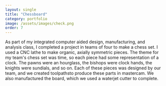 ```yaml
---
layout: single
title: "Chessboard"
category: portfolio
image: /assets/images/check.png
order: 7
---
```


As part of my integrated computer aided design, manufacturing, and analysis class, I completed a project in teams of four to make a chess set. I used a CNC lathe to make organic, axially symmetric pieces. The theme for my team's chess set was time, so each piece had some representation of a clock. The pawns were an hourglass, the bishops were clock hands, the knights were sundials, and so on. Each of these pieces was designed by our team, and we created toolpathsto produce these parts in mastercam. We also manufactured the board, which we used a waterjet cutter to complete.
